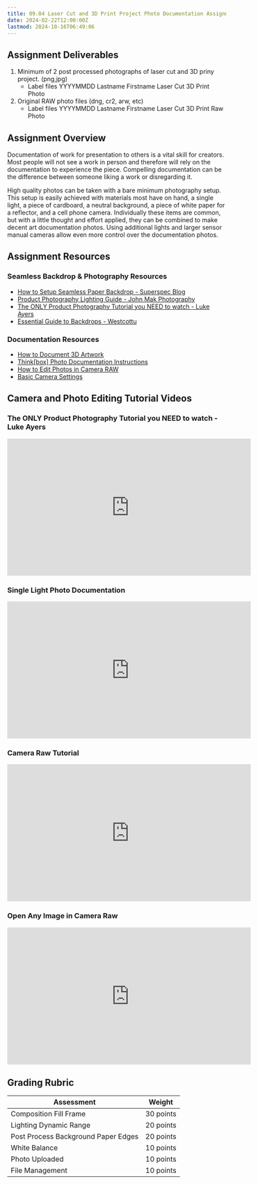 ```yaml
---
title: 09.04 Laser Cut and 3D Print Project Photo Documentation Assignment
date: 2024-02-22T12:00:00Z
lastmod: 2024-10-16T06:49:06
---
```


## Assignment Deliverables

1. Minimum of 2 post processed photographs of laser cut and 3D priny project. (png,jpg)
   - Label files YYYYMMDD Lastname Firstname Laser Cut 3D Print Photo
2. Original RAW photo files (dng, cr2, arw, etc)
   - Label files YYYYMMDD Lastname Firstname Laser Cut 3D Print Raw Photo

## Assignment Overview

Documentation of work for presentation to others is a vital skill for creators. Most people will not see a work in person and therefore will rely on the documentation to experience the piece. Compelling documentation can be the difference between someone liking a work or disregarding it.

High quality photos can be taken with a bare minimum photography setup. This setup is easily achieved with materials most have on hand, a single light, a piece of cardboard, a neutral background, a piece of white paper for a reflector, and a cell phone camera. Individually these items are common, but with a little thought and effort applied, they can be combined to make decent art documentation photos. Using additional lights and larger sensor manual cameras allow even more control over the documentation photos.

## Assignment Resources

### Seamless Backdrop & Photography Resources

- [How to Setup Seamless Paper Backdrop - Superspec Blog](https://superspec.com/blog/how-to-setup-seamless-paper-backdrop/)
- [Product Photography Lighting Guide - John Mak Photography](https://johnmakphotography.com/product-photography-lighting-guide/)
- [The ONLY Product Photography Tutorial you NEED to watch - Luke Ayers](https://youtu.be/f_vF3J1ayww)
- [Essential Guide to Backdrops - Westcottu](https://westcottu.com/the-essential-guide-to-backdrops)

### Documentation Resources

- [How to Document 3D Artwork](../../../../photography/how-to-document-3d-artwork.md)
- [Think[box] Photo Documentation Instructions](../../../../photography/thinkbox-photo-documentation-instructions.md)
- [How to Edit Photos in Camera RAW](../../../../photography/how-to-edit-photos-in-adobe-camera-raw.md)
- [Basic Camera Settings](../../../../photography/basic-camera-settings.md)

## Camera and Photo Editing Tutorial Videos

<div class="video-grid">

<div class="video-card">

### The ONLY Product Photography Tutorial you NEED to watch - Luke Ayers

<div class="iframe-16-9-container">
<iframe class="youTubeIframe" width="560" height="315" src="https://www.youtube.com/embed/f_vF3J1ayww" title="YouTube video player" frameborder="0" allow="accelerometer; autoplay; clipboard-write; encrypted-media; gyroscope; picture-in-picture; web-share" allowfullscreen></iframe>
</div>
</div>

<div class="video-card">

### Single Light Photo Documentation

<div class="iframe-16-9-container">
<iframe class="youTubeIframe" width="560" height="315" src="https://www.youtube.com/embed/Cq_Cx_5Zhks?si=21zfmsVu2Imeqk-e" title="YouTube video player" frameborder="0" allow="accelerometer; autoplay; clipboard-write; encrypted-media; gyroscope; picture-in-picture; web-share" allowfullscreen></iframe>
</div>
</div>

<div class="video-card">

### Camera Raw Tutorial

<div class="iframe-16-9-container">
<iframe class="youTubeIframe" width="560" height="315" src="https://www.youtube.com/embed/11jwSwUu2WI?rel=0" title="YouTube video player" frameborder="0" allow="accelerometer; autoplay; clipboard-write; encrypted-media; gyroscope; picture-in-picture; web-share" allowfullscreen></iframe>
</div>
</div>

<div class="video-card">

### Open Any Image in Camera Raw

<div class="iframe-16-9-container">
<iframe class="youTubeIframe" width="560" height="315" src="https://www.youtube.com/embed/ftMICesJwGc?rel=0" title="YouTube video player" frameborder="0" allow="accelerometer; autoplay; clipboard-write; encrypted-media; gyroscope; picture-in-picture; web-share" allowfullscreen></iframe>
</div>
</div>

</div>

## Grading Rubric

<div class="responsive-table-markdown">

| Assessment                          | Weight    |
| ----------------------------------- | --------- |
| Composition Fill Frame              | 30 points |
| Lighting Dynamic Range              | 20 points |
| Post Process Background Paper Edges | 20 points |
| White Balance                       | 10 points |
| Photo Uploaded                      | 10 points |
| File Management                     | 10 points |

</div>
